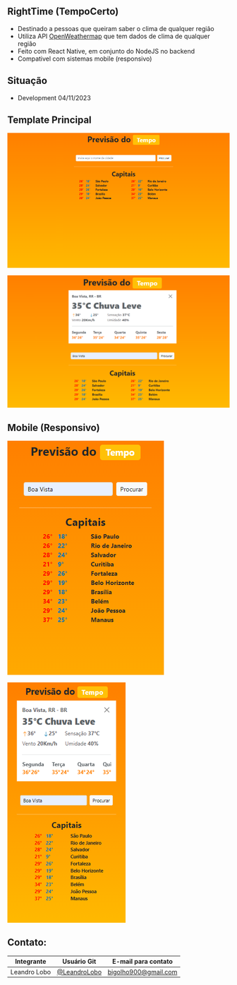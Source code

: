 ## RightTime (TempoCerto)
- Destinado a pessoas que queiram saber o clima de qualquer região
- Utiliza API [OpenWeathermap](https://openweathermap.org/) que tem dados de clima de qualquer região
- Feito com React Native, em conjunto do NodeJS no backend
- Compativel com sistemas mobile (responsivo)

## Situação
- Development 04/11/2023

## Template Principal
![](./assets/repository/template-pc.png)

![](./assets/repository/template-pc-fields-open.png)

## Mobile (Responsivo)
![](./assets/repository/template-mob.png)

![](./assets/repository/template-mob-fields-open.png)

## Contato:
| Integrante | Usuário Git | E-mail para contato |
| --- | --- | --- |
| Leandro Lobo | [@LeandroLobo](https://github.com/bigolho16) | bigolho900@gmail.com |
